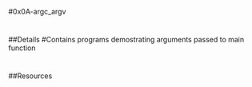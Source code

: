#0x0A-argc_argv
#
#
##Details
#Contains programs demostrating arguments passed to main function
#
#
##Resources
